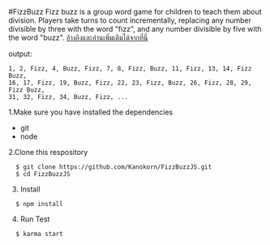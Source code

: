 #FizzBuzz
Fizz buzz is a group word game for children to teach them about division. Players take turns to count incrementally, replacing any number divisible by three with the word "fizz", and any number divisible by five with the word "buzz".
[อ้างอิงและอ่านเพิ่มเติมได้จากที่นี่](https://en.wikipedia.org/wiki/Fizz_buzz)

output:
```
1, 2, Fizz, 4, Buzz, Fizz, 7, 8, Fizz, Buzz, 11, Fizz, 13, 14, Fizz Buzz, 
16, 17, Fizz, 19, Buzz, Fizz, 22, 23, Fizz, Buzz, 26, Fizz, 28, 29, Fizz Buzz, 
31, 32, Fizz, 34, Buzz, Fizz, ...
```

1.Make sure you have installed the dependencies
  * git
  * node

2.Clone this respository
```
  $ git clone https://github.com/Kanokorn/FizzBuzzJS.git
  $ cd FizzBuzzJS
```

3. Install
``` 
  $ npm install 
```
4. Run Test

```
  $ karma start
```
